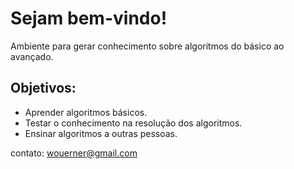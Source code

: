 Sejam bem-vindo!
================================

Ambiente para gerar conhecimento sobre algoritmos do básico ao avançado.

Objetivos:
----------
* Aprender algoritmos básicos.
* Testar o conhecimento na resolução dos algoritmos.
* Ensinar algoritmos a outras pessoas.

contato: wouerner@gmail.com
